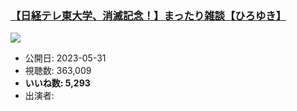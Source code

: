 ### [【日経テレ東大学、消滅記念！】まったり雑談【ひろゆき】](https://www.youtube.com/watch?v=v3FL5FvvYT4)
[![](https://img.youtube.com/vi/v3FL5FvvYT4/sddefault.jpg)](https://www.youtube.com/watch?v=v3FL5FvvYT4)
-   公開日: 2023-05-31
-   視聴数: 363,009
-   **いいね数: 5,293**
-   出演者: 
